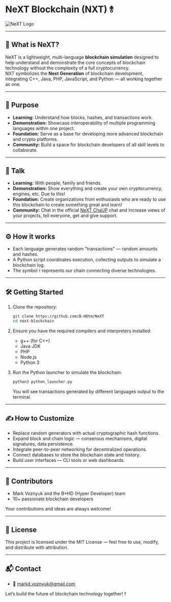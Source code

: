 # NeXT Blockchain (NXT) ⥉

![NeXT Logo](https://github.com/B-HDtm/NeXT/ico.png)

---

## 🚀 What is NeXT?

NeXT is a lightweight, multi-language **blockchain simulation** designed to help understand and demonstrate the core concepts of blockchain technology without the complexity of a full cryptocurrency.  
NXT symbolizes the **Next Generation** of blockchain development, integrating C++, Java, PHP, JavaScript, and Python — all working together as one.

---

## 🎯 Purpose

- **Learning:** Understand how blocks, hashes, and transactions work.
- **Demonstration:** Showcase interoperability of multiple programming languages within one project.
- **Foundation:** Serve as a base for developing more advanced blockchain and crypto platforms.
- **Community:** Build a space for blockchain developers of all skill levels to collaborate.

---

## 🛜 Talk

- **Learning:** With people, family and friends.
- **Demonstration:** Show everything and create your own cryptocurrency, engines, etc. Due to this!
- **Foundation:** Create organizations from enthusiasts who are ready to use this blockchain to create something great and learn!
- **Community:** Chat in the official [NeXT ChaUP](https://github.com/B-HDtm/NeXT/discussions/1) chat and increase views of your projects, tell everyone, get and give support.

---

## ⚙️ How it works

- Each language generates random "transactions" — random amounts and hashes.
- A Python script coordinates execution, collecting outputs to simulate a blockchain log.
- The symbol `⥉` represents our chain connecting diverse technologies.

---

## 🛠 Getting Started

1. Clone the repository:

   ```bash
   git clone https://github.com/B-HDtm/NeXT
   cd next-blockchain
   ```

2. Ensure you have the required compilers and interpreters installed:
   - g++ (for C++)
   - Java JDK
   - PHP
   - Node.js
   - Python 3

3. Run the Python launcher to simulate the blockchain:

   ```bash
   python3 python_launcher.py
   ```

   You will see transactions generated by different languages output to the terminal.

---

## ✍️ How to Customize

- Replace random generators with actual cryptographic hash functions.
- Expand block and chain logic — consensus mechanisms, digital signatures, data persistence.
- Integrate peer-to-peer networking for decentralized operations.
- Connect databases to store the blockchain state and history.
- Build user interfaces — CLI tools or web dashboards.

---

## 🤝 Contributors

- Mark Voznyuk and the B*HD (Hyper Developer) team
- 10+ passionate blockchain developers

Your contributions and ideas are always welcome!

---

## 📜 License

This project is licensed under the MIT License — feel free to use, modify, and distribute with attribution.

---

## 📬 Contact

- 📧 markd.voznyuk@gmail.com

Let’s build the future of blockchain technology together! ⥉

